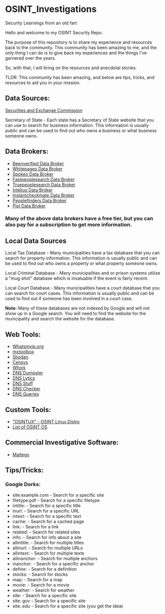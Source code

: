 # OSINT_Investigations
 Security Learnings from an old fart

Hello and welcome to my OSINT Security Repo.

The purpose of this repository is to share my experience and resources back to the community. This community has been amazing to me, and the only thing I can do is to give back my experiences and the things I’ve garnered over the years. 

So, with that, I will bring on the resources and anecdotal stories. 

TLDR: This community has been amazing, and below are tips, tricks, and resources to aid you in your mission.

## Data Sources: 

<a href="https://www.SEC.gov">Securities and Exchange Commission</a>

Secretary of State - Each state has a Secretary of State website that you can use to search for business information. This information is usually public and can be used to find out who owns a business or what business someone owns.

## Data Brokers:

- <a href="https://www.beenverified.com"> Beenverified Data Broker</a>
- <a href="https://www.whitepages.com"> Whitepages Data Broker</a>
- <a href="https://www.spokeo.com"> Spokeo Data Broker</a>
- <a href="https://www.fastpeoplesearch.com"> Fastpeoplesearch Data Broker</a>
- <a href="https://www.truepeoplesearch.com"> Truepeoplesearch Data Broker</a>
- <a href="https://www.intelius.com"> Intelius Data Broker</a>
- <a href="https://www.instantcheckmate.com"> Instantcheckmate Data Broker</a>
- <a href="https://www.peoplefinders.com"> Peoplefinders Data Broker</a>
- <a href="https://www.pipl.com"> Pipl Data Broker</a>

### Many of the above data brokers have a free tier, but you can also pay for a subscription to get more information.

## Local Data Sources

Local Tax Database - Many municipalities have a tax database that you can search for property information. This information is usually public and can be used to find out who owns a property or what property someone owns.

Local Criminal Database - Many municipalities and or prison systems utilize a "mug shot" database which is invaluable if the event is fairly recent.

Local Court Database - Many municipalities have a court database that you can search for court cases. This information is usually public and can be used to find out if someone has been involved in a court case.

**Note:** Many of these databases are not indexed by Google and will not show up in a Google search. You will need to find the website for the municipality and search the website for the database.

## Web Tools:
- <a href="https//www.Whatsmyip.org"> Whatsmyip.org</a>
- <a href="https://mxtoolbox.com/"> mxtoolbox</a>
- <a href="https://www.shodan.io/"> Shodan</a>
- <a href="https://www.censys.io/"> Censys</a>
- <a href="https://www.whois.com/"> Whois</a>
- <a href="https://www.dnsdumpster.com/"> DNS Dumpster</a>
- <a href="https://www.dnslytics.com/"> DNS Lytics</a>
- <a href="https://www.dnsstuff.com/"> DNS Stuff</a>
- <a href="https://www.dnschecker.org/"> DNS Checker</a>
- <a href="https://www.dnsqueries.com/en/"> DNS Queries</a>

## Custom Tools:

- <a href="https://www.osintux.org/descargas"> "OSINTUX" - OSINT Linux Distro</a>
- <a href = "https://pentestit.com/operating-systems-open-source-intelligence-osint-list/"> List of OSINT OS</a>

## Commercial Investigative Software:

- <a href= "https://www.maltego.com/"> Maltego</a>

## Tips/Tricks:


### Google Dorks:

- site:example.com - Search for a specific site
- filetype:pdf - Search for a specific filetype
- intitle: - Search for a specific title
- inurl: - Search for a specific URL
- intext: - Search for a specific text
- cache: - Search for a cached page
- link: - Search for a link
- related: - Search for related sites
- info: - Search for info about a site
- allintitle: - Search for multiple titles
- allinurl: - Search for multiple URLs
- allintext: - Search for multiple texts
- allinanchor: - Search for multiple anchors
- inanchor: - Search for a specific anchor
- define: - Search for a definition
- stocks: - Search for stocks
- map: - Search for a map
- movie: - Search for a movie
- weather: - Search for weather
- site: - Search for a specific site
- site:.gov - Search for a specific site
- site:.edu - Search for a specific site (you get the idea)
